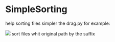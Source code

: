 # SimpleSorting
help sorting files simpler 
the drag.py for example:
<!-- ![example](https://cdn.jsdelivr.net/gh/Sakyoriii/PicGonCDN//img/202209132309085.gif) -->
![](https://github.com/Sakyoriii/PicGonCDN/blob/main/img/202209132309085.gif?raw=true)
sort files whit original path by the suffix
